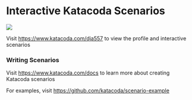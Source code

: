 # Interactive Katacoda Scenarios

[![](http://shields.katacoda.com/katacoda/dja557/count.svg)](https://www.katacoda.com/dja557 "Get your profile on Katacoda.com")

Visit https://www.katacoda.com/dja557 to view the profile and interactive scenarios

### Writing Scenarios
Visit https://www.katacoda.com/docs to learn more about creating Katacoda scenarios

For examples, visit https://github.com/katacoda/scenario-example
